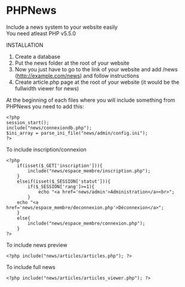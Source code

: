 # PHPNews
Include a news system to your website easily\
You need atleast PHP v5.5.0

INSTALLATION  
1. Create a database  
2. Put the news folder at the root of your website  
3. Now you just have to go to the link of your website and add /news (http://example.com/news) and follow instructions  
4. Create article.php page at the root of your website (it would be the fullwidth viewer for news)

At the beginning of each files where you will include something from PHPNews you need to add this:
```
<?php
session_start();
include("news/connexiondb.php");
$ini_array = parse_ini_file("news/admin/config.ini");
?>
```
To include inscription/connexion
```
<?php
	if(isset($_GET['inscription'])){
		include("news/espace_membre/inscription.php");
	}
	elseif(isset($_SESSION['statut'])){
		if($_SESSION['rang']>=1){
			echo "<a href='news/admin'>Administration</a><br>";
		}
	echo "<a href='news/espace_membre/deconnexion.php'>Déconnexion</a>";
	}
	else{
		include("news/espace_membre/connexion.php");
	}
?>
```
To include news preview 
```
<?php include("news/articles/articles.php"); ?>
```
To include full news
```
<?php include("news/articles/articles_viewer.php"); ?>
```
